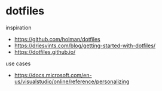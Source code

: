 # dotfiles

inspiration
- https://github.com/holman/dotfiles
- https://driesvints.com/blog/getting-started-with-dotfiles/
- https://dotfiles.github.io/

use cases
- https://docs.microsoft.com/en-us/visualstudio/online/reference/personalizing
